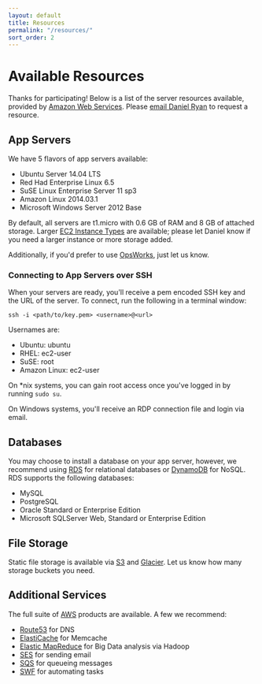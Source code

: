 ```yaml
---
layout: default
title: Resources
permalink: "/resources/"
sort_order: 2
---
```


# Available Resources

Thanks for participating! Below is a list of the server resources available, provided by [Amazon Web Services][aws]. Please [email Daniel Ryan][daniel_at_openchattanooga] to request a resource.

## App Servers

We have 5 flavors of app servers available:

* Ubuntu Server 14.04 LTS
* Red Had Enterprise Linux 6.5
* SuSE Linux Enterprise Server 11 sp3
* Amazon Linux 2014.03.1
* Microsoft Windows Server 2012 Base

By default, all servers are t1.micro with 0.6 GB of RAM and 8 GB of attached storage. Larger [EC2 Instance Types][ec2_types] are available; please let Daniel know if you need a larger instance or more storage added.

Additionally, if you'd prefer to use [OpsWorks][opsworks], just let us know.

### Connecting to App Servers over SSH

When your servers are ready, you'll receive a pem encoded SSH key and the URL of the server. To connect, run the following in a terminal window:

```ssh -i <path/to/key.pem> <username>@<url>```

Usernames are:

* Ubuntu: ubuntu
* RHEL: ec2-user
* SuSE: root
* Amazon Linux: ec2-user

On *nix systems, you can gain root access once you've logged in by running `sudo su`.

On Windows systems, you'll receive an RDP connection file and login via email.

## Databases

You may choose to install a database on your app server, however, we recommend using [RDS][rds] for relational databases or [DynamoDB][dynamodb] for NoSQL. RDS supports the following databases:

* MySQL
* PostgreSQL
* Oracle Standard or Enterprise Edition
* Microsoft SQLServer Web, Standard or Enterprise Edition

## File Storage

Static file storage is available via [S3][s3] and [Glacier][glacier]. Let us know how many storage buckets you need.

## Additional Services

The full suite of [AWS][aws] products are available. A few we recommend:

* [Route53][route53] for DNS
* [ElastiCache][elasticache] for Memcache
* [Elastic MapReduce][emr] for Big Data analysis via Hadoop
* [SES][ses] for sending email
* [SQS][sqs] for queueing messages
* [SWF][swf] for automating tasks

[aws]: http://aws.amazon.com/ "Amazon Web Services"
[daniel_at_openchattanooga]: mailto:daniel@openchattanooga.com "Email Daniel Ryan"
[ec2_types]: https://aws.amazon.com/ec2/instance-types/ "EC2 Instance Types"
[opsworks]: https://aws.amazon.com/opsworks/ "AWS OpsWorks"
[rds]: https://aws.amazon.com/rds/ "AWS Relational Database Service"
[dynamodb]: http://aws.amazon.com/dynamodb/ "AWS DynamoDB"
[s3]: http://aws.amazon.com/s3/ "AWS Simple Storage Service"
[glacier]: http://aws.amazon.com/glacier/ "AWS Glacier"
[route53]: http://aws.amazon.com/route53/ "AWS Route53"
[elasticache]: http://aws.amazon.com/elasticache/ "AWS ElastiCache"
[emr]: http://aws.amazon.com/elasticmapreduce/ "AWS Elastic MapReduce"
[ses]: http://aws.amazon.com/ses/ "AWS Simple Email Service"
[sqs]: http://aws.amazon.com/sqs/ "AWS Simple Queue Service"
[swf]: http://aws.amazon.com/swf/ "AWS Simple Work Flow"
